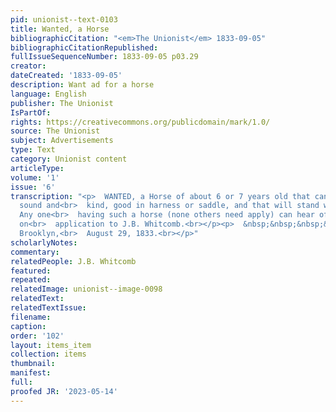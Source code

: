 ```yaml
---
pid: unionist--text-0103
title: Wanted, a Horse
bibliographicCitation: "<em>The Unionist</em> 1833-09-05"
bibliographicCitationRepublished: 
fullIssueSequenceNumber: 1833-09-05 p03.29
creator: 
dateCreated: '1833-09-05'
description: Want ad for a horse
language: English
publisher: The Unionist
IsPartOf: 
rights: https://creativecommons.org/publicdomain/mark/1.0/
source: The Unionist
subject: Advertisements
type: Text
category: Unionist content
articleType: 
volume: '1'
issue: '6'
transcription: "<p>  WANTED, a Horse of about 6 or 7 years old that can be warranted
  sound and<br>  kind, good in harness or saddle, and that will stand without tying.
  Any one<br>  having such a horse (none others need apply) can hear of a purchaser,
  on<br>  application to J.B. Whitcomb.<br></p><p>  &nbsp;&nbsp;&nbsp;&nbsp;&nbsp;&nbsp;&nbsp;&nbsp;&nbsp;&nbsp;&nbsp;
  Brooklyn,<br>  August 29, 1833.<br></p>"
scholarlyNotes: 
commentary: 
relatedPeople: J.B. Whitcomb
featured: 
repeated: 
relatedImage: unionist--image-0098
relatedText: 
relatedTextIssue: 
filename: 
caption: 
order: '102'
layout: items_item
collection: items
thumbnail: 
manifest: 
full: 
proofed JR: '2023-05-14'
---
```


